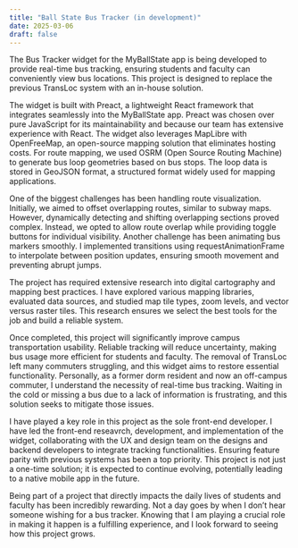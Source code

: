 ```yaml
---
title: "Ball State Bus Tracker (in development)"
date: 2025-03-06
draft: false
---
```


The Bus Tracker widget for the MyBallState app is being developed to provide real-time bus tracking, ensuring students 
and faculty can conveniently view bus locations. This project is designed to replace the previous TransLoc system with 
an in-house solution.

The widget is built with Preact, a lightweight React framework that integrates seamlessly into the MyBallState app. 
Preact was chosen over pure JavaScript for its maintainability and because our team has extensive experience with React.
The widget also leverages MapLibre with OpenFreeMap, an open-source mapping solution that eliminates hosting costs. For 
route mapping, we used OSRM (Open Source Routing Machine) to generate bus loop geometries based on bus stops. The loop 
data is stored in GeoJSON format, a structured format widely used for mapping applications.

One of the biggest challenges has been handling route visualization. Initially, we aimed to offset overlapping routes, 
similar to subway maps. However, dynamically detecting and shifting overlapping sections proved complex. Instead, we 
opted to allow route overlap while providing toggle buttons for individual visibility. Another challenge has been 
animating bus markers smoothly. I implemented transitions using requestAnimationFrame to interpolate between position 
updates, ensuring smooth movement and preventing abrupt jumps.

The project has required extensive research into digital cartography and mapping best practices. I have explored various
mapping libraries, evaluated data sources, and studied map tile types, zoom levels, and vector versus raster tiles. This
research ensures we select the best tools for the job and build a reliable system.

Once completed, this project will significantly improve campus transportation usability. Reliable tracking will reduce 
uncertainty, making bus usage more efficient for students and faculty. The removal of TransLoc left many commuters 
struggling, and this widget aims to restore essential functionality. Personally, as a former dorm resident and now an 
off-campus commuter, I understand the necessity of real-time bus tracking. Waiting in the cold or missing a bus due to a
lack of information is frustrating, and this solution seeks to mitigate those issues.

I have played a key role in this project as the sole front-end developer. I have led the front-end reseavrch, development,
and implementation of the widget, collaborating with the UX and design team on the designs and backend developers to 
integrate tracking functionalities. Ensuring feature parity with previous systems has been a top priority. This project 
is not just a one-time solution; it is expected to continue evolving, potentially leading to a native mobile app in the 
future.

Being part of a project that directly impacts the daily lives of students and faculty has been incredibly rewarding. Not 
a day goes by when I don’t hear someone wishing for a bus tracker. Knowing that I am playing a crucial role in making it 
happen is a fulfilling experience, and I look forward to seeing how this project grows.